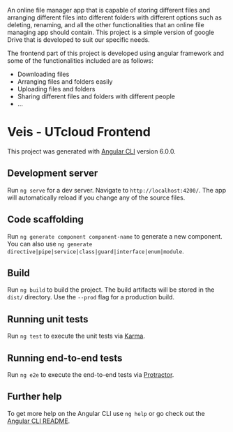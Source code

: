 An online file manager app that is capable of storing different files and arranging different files into different folders with different options such as deleting, renaming, and all the other functionalities that an online file managing app should contain. This project is a simple version of google Drive that is developed to suit our specific needs.

The frontend part of this project is developed using angular framework and some of the functionalities included are as follows: 

* Downloading files
* Arranging files and folders easily
* Uploading files and folders
* Sharing different files and folders with different people
* ...


# Veis - UTcloud Frontend

This project was generated with [Angular CLI](https://github.com/angular/angular-cli) version 6.0.0.

## Development server

Run `ng serve` for a dev server. Navigate to `http://localhost:4200/`. The app will automatically reload if you change any of the source files.

## Code scaffolding

Run `ng generate component component-name` to generate a new component. You can also use `ng generate directive|pipe|service|class|guard|interface|enum|module`.

## Build

Run `ng build` to build the project. The build artifacts will be stored in the `dist/` directory. Use the `--prod` flag for a production build.

## Running unit tests

Run `ng test` to execute the unit tests via [Karma](https://karma-runner.github.io).

## Running end-to-end tests

Run `ng e2e` to execute the end-to-end tests via [Protractor](http://www.protractortest.org/).

## Further help

To get more help on the Angular CLI use `ng help` or go check out the [Angular CLI README](https://github.com/angular/angular-cli/blob/master/README.md).
